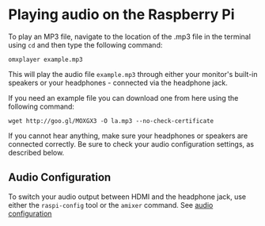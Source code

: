 # Playing audio on the Raspberry Pi

To play an MP3 file, navigate to the location of the .mp3 file in the terminal using `cd` and then type the following command: 

```
omxplayer example.mp3
```
    
This will play the audio file `example.mp3` through either your monitor's built-in speakers or your headphones - connected via the headphone jack.

If you need an example file you can download one from here using the following command:

```
wget http://goo.gl/MOXGX3 -O la.mp3 --no-check-certificate
```

If you cannot hear anything, make sure your headphones or speakers are connected correctly. Be sure to check your audio configuration settings, as described below.

## Audio Configuration

To switch your audio output between HDMI and the headphone jack, use either the `raspi-config` tool or the `amixer` command. See [audio configuration](../configuration/audio-config.md)
